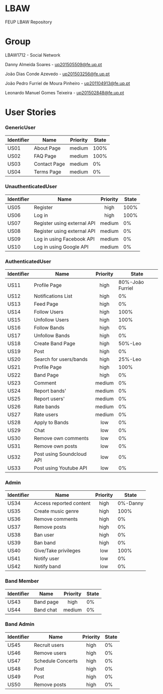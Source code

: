 # LBAW
FEUP LBAW Repository

# Group
LBAW1712 - Social Network


Danny Almeida Soares - up201505509@fe.up.pt

João Dias Conde Azevedo - up201503256@fe.up.pt

João Pedro Furriel de Moura Pinheiro - up201104913@fe.up.pt

Leonardo Manuel Gomes Teixeira - up201502848@fe.up.pt

# User Stories

### GenericUser
|Identifier|Name|Priority|State|
| -------- | -- |:------:| --------- |
|US01      |About Page|medium|100%|
|US02      |FAQ Page|medium|100%|
|US03      |Contact Page|medium|0%|
|US04      |Terms Page|medium|0%|


### UnauthenticatedUser
|Identifier|Name|Priority|State|
| -------- | -- |:------:| --------- |
|US05      |Register|high|100%|
|US06      |Log in|high|100%|
|US07      |Register using external API|medium|0%|
|US08      |Register using external API|medium|0%|
|US09      |Log in using Facebook API|medium|0%|
|US10      |Log in using Google API|medium|0%|



### AuthenticatedUser
|Identifier|Name|Priority|State|
| -------- | -- |:------:| --------- |
|US11      |Profile Page|high|80%-João Furriel|
|US12      |Notifications List|high|0%|
|US13      |Feed Page|high|0%|
|US14      |Follow Users|high|100%|
|US15      |Unfollow Users|high|100%|
|US16      |Follow Bands|high|0%|
|US17      |Unfollow Bands|high|0%|
|US18      |Create Band Page|high|50%-Leo|
|US19      |Post|high|0%|
|US20      |Search for users/bands|high|25%-Leo|
|US21      |Profile Page|high|100%|
|US22      |Band Page|high|0%|
|US23      |Comment|medium|0%|
|US24      |Report bands'|medium|0%|
|US25      |Report users'|medium|0%|
|US26      |Rate bands|medium|0%|
|US27      |Rate users|medium|0%|
|US28      |Apply to Bands|low|0%|
|US29      |Chat|low|0%|
|US30      |Remove own comments|low|0%|
|US31      |Remove own posts|low|0%|
|US32      |Post using Soundcloud API|low|0%|
|US33      |Post using Youtube API|low|0%|

### Admin
|Identifier|Name|Priority|State|
| -------- | -- |:------:| --------- |
|US34      |Access reported content|high|0%-Danny|
|US35      |Create music genre|high|100%|
|US36      |Remove comments|high|0%|
|US37      |Remove posts|high|0%|
|US38      |Ban user|high|0%|
|US39      |Ban band|high|0%|
|US40      |Give/Take privileges|low|100%|
|US41      |Notify user|low|0%|
|US42      |Notify band|low|0%|

### Band Member
|Identifier|Name|Priority|State|
| -------- | -- |:------:| --------- |
|US43      |Band page|high|0%|
|US44      |Band chat|medium|0%|


### Band Admin
|Identifier|Name|Priority|State|
| -------- | -- |:------:| --------- |
|US45      |Recruit users|high|0%|
|US46      |Remove users|high|0%|
|US47      |Schedule Concerts|high|0%|
|US48      |Post|high|0%|
|US49      |Post|high|0%|
|US50      |Remove posts|high|0%|